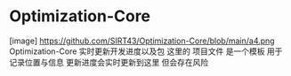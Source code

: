 # Optimization-Core
[image] https://github.com/SIRT43/Optimization-Core/blob/main/a4.png
Optimization-Core 实时更新开发进度以及包
这里的 项目文件 是一个模板 用于记录位置与信息
更新进度会实时更新到这里 但会存在风险
